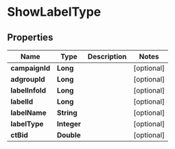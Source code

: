 

# ShowLabelType


## Properties

Name | Type | Description | Notes
------------ | ------------- | ------------- | -------------
**campaignId** | **Long** |  |  [optional]
**adgroupId** | **Long** |  |  [optional]
**labelInfoId** | **Long** |  |  [optional]
**labelId** | **Long** |  |  [optional]
**labelName** | **String** |  |  [optional]
**labelType** | **Integer** |  |  [optional]
**ctBid** | **Double** |  |  [optional]



